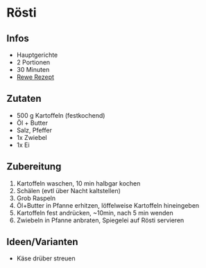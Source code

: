 # Rösti

## Infos
- Hauptgerichte
- 2 Portionen
- 30 Minuten
- [Rewe Rezept](https://www.rewe.de/rezepte/schweizer-roesti-rohe-kartoffeln/)
  
## Zutaten
- 500 g Kartoffeln (festkochend)
- Öl + Butter
- Salz, Pfeffer
- 1x Zwiebel
- 1x Ei
  
## Zubereitung
1. Kartoffeln waschen, 10 min halbgar kochen
2. Schälen (evtl über Nacht kaltstellen)
3. Grob Raspeln
4. Öl+Butter in Pfanne erhitzen, löffelweise Kartoffeln hineingeben
5. Kartoffeln fest andrücken, ~10min, nach 5 min wenden
6. Zwiebeln in Pfanne anbraten, Spiegelei auf Rösti servieren

## Ideen/Varianten
- Käse drüber streuen
